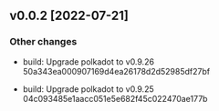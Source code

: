 <!-- bureaucrate goes here -->
## v0.0.2 [2022-07-21]

### Other changes

- build: Upgrade polkadot to v0.9.26 50a343ea000907169d4ea26178d2d52985df27bf

- build: Upgrade polkadot to v0.9.25 04c093485e1aacc051e5e682f45c022470ae177b